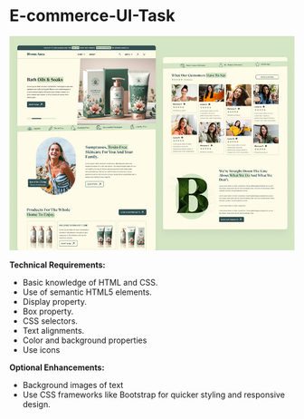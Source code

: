 # E-commerce-UI-Task
<img src="https://raw.githubusercontent.com/Skill-yards/E-commerce-UI-Task/main/E-Commerce%20Ui.jpg" alt="E-commerce" />

**Technical Requirements:**
- Basic knowledge of HTML and CSS.
- Use of semantic HTML5 elements.
- Display property.
- Box property.
- CSS selectors.
- Text alignments.
- Color and background properties
- Use icons

**Optional Enhancements:**
- Background images of text
- Use CSS frameworks like Bootstrap for quicker styling and responsive design.
